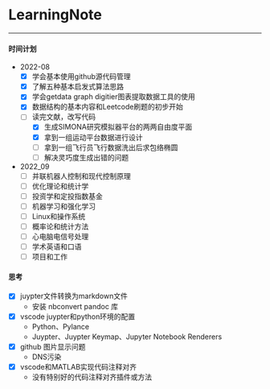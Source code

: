 # LearningNote
---
#### 时间计划 
- 2022-08
    - [x] 学会基本使用github源代码管理
    - [x] 了解五种基本启发式算法思路
    - [x] 学会getdata graph digitier图表提取数据工具的使用
    - [x] 数据结构的基本内容和Leetcode刷题的初步开始
    - [ ] 读完文献，改写代码
      - [x] 生成SIMONA研究模拟器平台的两两自由度平面
      - [x] 拿到一组运动平台数据进行设计
      - [ ] 拿到一组飞行员飞行数据洗出后求包络椭圆
      - [ ] 解决灵巧度生成出错的问题
- 2022_09 
    - [ ] 并联机器人控制和现代控制原理
    - [ ] 优化理论和统计学
    - [ ] 投资学和定投指数基金
    - [ ] 机器学习和强化学习
    - [ ] Linux和操作系统
    - [ ] 概率论和统计方法
    - [ ] 心电脑电信号处理
    - [ ] 学术英语和口语
    - [ ] 项目和工作

#### 思考
- [x] juypter文件转换为markdown文件
  - 安装 nbconvert pandoc 库 
- [x] vscode juypter和python环境的配置
  - Python、Pylance
  - Juypter、Juypter Keymap、Jupyter Notebook Renderers
- [x] github 图片显示问题
  - DNS污染
- [x] vscode和MATLAB实现代码注释对齐
  - 没有特别好的代码注释对齐插件或方法
